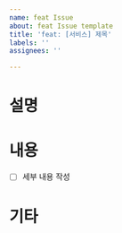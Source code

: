 ```yaml
---
name: feat Issue
about: feat Issue template
title: 'feat: [서비스] 제목'
labels: ''
assignees: ''

---
```


# 설명

# 내용
- [ ] 세부 내용 작성

# 기타
